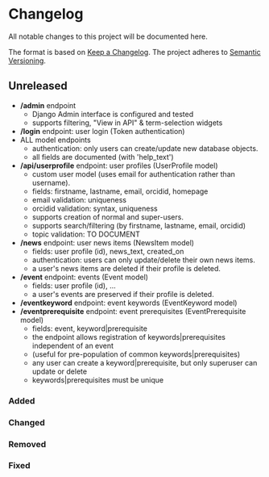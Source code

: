 # Changelog

All notable changes to this project will be documented here.

The format is based on [Keep a Changelog](https://keepachangelog.com/en/1.0.0/).
The project adheres to [Semantic Versioning](https://semver.org/spec/v2.0.0.html).

## Unreleased
- **/admin** endpoint
  - Django Admin interface is configured and tested
  - supports filtering, "View in API" & term-selection widgets
- **/login** endpoint: user login (Token authentication)
- ALL model endpoints
  - authentication: only users can create/update new database objects.
  - all fields are documented (with 'help_text')
- **/api/userprofile** endpoint: user profiles (UserProfile model)
  - custom user model (uses email for authentication rather than username).
  - fields: firstname, lastname, email, orcidid, homepage
  - email validation: uniqueness
  - orcidid validation: syntax, uniqueness
  - supports creation of normal and super-users.
  - supports search/filtering (by firstname, lastname, email, orcidid)
  - topic validation:  TO DOCUMENT
- **/news** endpoint: user news items (NewsItem model)
  - fields: user profile (id), news_text, created_on
  - authentication: users can only update/delete their own news items.
  - a user's news items are deleted if their profile is deleted.
- **/event** endpoint: events (Event model)
  - fields: user profile (id), ...
  - a user's events are preserved if their profile is deleted.
- **/eventkeyword** endpoint: event keywords (EventKeyword model)
- **/eventprerequisite** endpoint: event prerequisites (EventPrerequisite model)
  - fields: event, keyword|prerequisite
  - the endpoint allows registration of keywords|prerequisites independent of an event
  - (useful for pre-population of common keywords|prerequisites)
  - any user can create a keyword|prerequisite, but only superuser can update or delete
  - keywords|prerequisites must be unique

### Added
### Changed
### Removed
### Fixed
